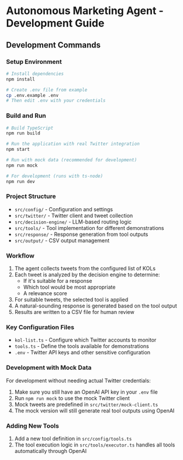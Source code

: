 # Autonomous Marketing Agent - Development Guide

## Development Commands

### Setup Environment
```bash
# Install dependencies
npm install

# Create .env file from example
cp .env.example .env
# Then edit .env with your credentials
```

### Build and Run
```bash
# Build TypeScript
npm run build

# Run the application with real Twitter integration
npm start

# Run with mock data (recommended for development)
npm run mock

# For development (runs with ts-node)
npm run dev
```

### Project Structure

- `src/config/` - Configuration and settings
- `src/twitter/` - Twitter client and tweet collection
- `src/decision-engine/` - LLM-based routing logic
- `src/tools/` - Tool implementation for different demonstrations
- `src/response/` - Response generation from tool outputs
- `src/output/` - CSV output management

### Workflow

1. The agent collects tweets from the configured list of KOLs
2. Each tweet is analyzed by the decision engine to determine:
   - If it's suitable for a response
   - Which tool would be most appropriate
   - A relevance score
3. For suitable tweets, the selected tool is applied
4. A natural-sounding response is generated based on the tool output
5. Results are written to a CSV file for human review

### Key Configuration Files

- `kol-list.ts` - Configure which Twitter accounts to monitor
- `tools.ts` - Define the tools available for demonstrations
- `.env` - Twitter API keys and other sensitive configuration

### Development with Mock Data

For development without needing actual Twitter credentials:
1. Make sure you still have an OpenAI API key in your `.env` file
2. Run `npm run mock` to use the mock Twitter client
3. Mock tweets are predefined in `src/twitter/mock-client.ts`
4. The mock version will still generate real tool outputs using OpenAI

### Adding New Tools

1. Add a new tool definition in `src/config/tools.ts`
2. The tool execution logic in `src/tools/executor.ts` handles all tools automatically through OpenAI